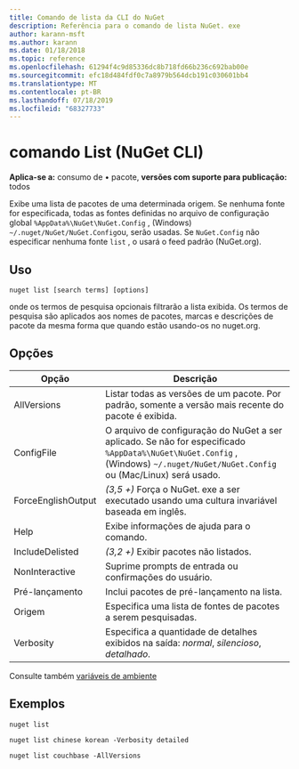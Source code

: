 ```yaml
---
title: Comando de lista da CLI do NuGet
description: Referência para o comando de lista NuGet. exe
author: karann-msft
ms.author: karann
ms.date: 01/18/2018
ms.topic: reference
ms.openlocfilehash: 61294f4c9d85336dc8b718fd66b236c692bab00e
ms.sourcegitcommit: efc18d484fdf0c7a8979b564dcb191c030601bb4
ms.translationtype: MT
ms.contentlocale: pt-BR
ms.lasthandoff: 07/18/2019
ms.locfileid: "68327733"
---
```

# <a name="list-command-nuget-cli"></a>comando List (NuGet CLI)

**Aplica-se a:** consumo de &bullet; pacote, **versões com suporte para publicação:** todos

Exibe uma lista de pacotes de uma determinada origem. Se nenhuma fonte for especificada, todas as fontes definidas no arquivo de configuração global `%AppData%\NuGet\NuGet.Config` , (Windows) `~/.nuget/NuGet/NuGet.Config`ou, serão usadas. Se `NuGet.Config` não especificar nenhuma fonte `list` , o usará o feed padrão (NuGet.org).

## <a name="usage"></a>Uso

```cli
nuget list [search terms] [options]
```

onde os termos de pesquisa opcionais filtrarão a lista exibida. Os termos de pesquisa são aplicados aos nomes de pacotes, marcas e descrições de pacote da mesma forma que quando estão usando-os no nuget.org.

## <a name="options"></a>Opções

| Opção | Descrição |
| --- | --- |
| AllVersions | Listar todas as versões de um pacote. Por padrão, somente a versão mais recente do pacote é exibida. |
| ConfigFile | O arquivo de configuração do NuGet a ser aplicado. Se não for especificado `%AppData%\NuGet\NuGet.Config` , (Windows) `~/.nuget/NuGet/NuGet.Config` ou (Mac/Linux) será usado.|
| ForceEnglishOutput | *(3,5 +)* Força o NuGet. exe a ser executado usando uma cultura invariável baseada em inglês. |
| Help | Exibe informações de ajuda para o comando. |
| IncludeDelisted | *(3,2 +)* Exibir pacotes não listados. |
| NonInteractive | Suprime prompts de entrada ou confirmações do usuário. |
| Pré-lançamento | Inclui pacotes de pré-lançamento na lista. |
| Origem | Especifica uma lista de fontes de pacotes a serem pesquisadas. |
| Verbosity | Especifica a quantidade de detalhes exibidos na saída: *normal*, *silencioso*, *detalhado*. |

Consulte também [variáveis de ambiente](cli-ref-environment-variables.md)

## <a name="examples"></a>Exemplos

```cli
nuget list

nuget list chinese korean -Verbosity detailed

nuget list couchbase -AllVersions
```
